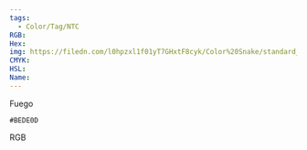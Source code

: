 ```yaml
---
tags:
  - Color/Tag/NTC
RGB:
Hex:
img: https://filedn.com/l0hpzxl1f01yT7GHxtF8cyk/Color%20Snake/standard_csv_to_svg/%23/BEDE0D.svg
CMYK:
HSL:
Name:
---
```

Fuego
```palette
#BEDE0D
```
RGB
